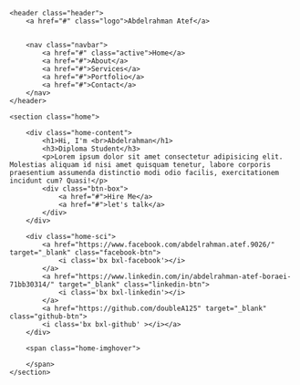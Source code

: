 <!doctype html>
<html lang="en">

<head>
<meta charset="UTF-8">
<meta http-equiv="X-UA-Compatible" content="IE=edge">
<meta name="viewport" content="width=device-width,
initial-scale=1.0">
<title>Personal Portfolio
 Website 
</title>
<link rel="stylesheet" href="style1.css">
<link href='https://unpkg.com/boxicons@2.1.4/css/boxicons.min.css' rel='stylesheet'>
</head>

<body>

    <header class="header">
        <a href="#" class="logo">Abdelrahman Atef</a>


        <nav class="navbar">
            <a href="#" class="active">Home</a>
            <a href="#">About</a>
            <a href="#">Services</a>
            <a href="#">Portfolio</a>
            <a href="#">Contact</a>
        </nav>
    </header>

    <section class="home">

        <div class="home-content">
            <h1>Hi, I'm <br>Abdelrahman</h1>
            <h3>Diploma Student</h3>
            <p>Lorem ipsum dolor sit amet consectetur adipisicing elit. Molestias aliquam id nisi amet quisquam tenetur, labore corporis praesentium assumenda distinctio modi odio facilis, exercitationem incidunt cum? Quasi!</p>
            <div class="btn-box">
                <a href="#">Hire Me</a>
                <a href="#">let's talk</a>
            </div>
        </div>

        <div class="home-sci">
            <a href="https://www.facebook.com/abdelrahman.atef.9026/" target="_blank" class="facebook-btn">
                <i class='bx bxl-facebook'></i>
            </a>
            <a href="https://www.linkedin.com/in/abdelrahman-atef-boraei-71bb30314/" target="_blank" class="linkedin-btn">
                <i class='bx bxl-linkedin'></i>
            </a>
            <a href="https://github.com/doubleA125" target="_blank" class="github-btn">
            <i class='bx bxl-github' ></i></a>
        </div>

        <span class="home-imghover">

        </span>
    </section>

</body>
</html>
